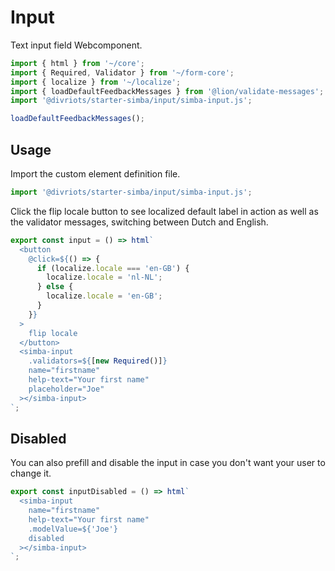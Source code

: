 # Input

Text input field Webcomponent.

```js script
import { html } from '~/core';
import { Required, Validator } from '~/form-core';
import { localize } from '~/localize';
import { loadDefaultFeedbackMessages } from '@lion/validate-messages';
import '@divriots/starter-simba/input/simba-input.js';

loadDefaultFeedbackMessages();
```

## Usage

Import the custom element definition file.

```js
import '@divriots/starter-simba/input/simba-input.js';
```

Click the flip locale button to see localized default label in action as well as the validator messages, switching between Dutch and English.

```js preview-story
export const input = () => html`
  <button
    @click=${() => {
      if (localize.locale === 'en-GB') {
        localize.locale = 'nl-NL';
      } else {
        localize.locale = 'en-GB';
      }
    }}
  >
    flip locale
  </button>
  <simba-input
    .validators=${[new Required()]}
    name="firstname"
    help-text="Your first name"
    placeholder="Joe"
  ></simba-input>
`;
```

## Disabled

You can also prefill and disable the input in case you don't want your user to change it.

```js preview-story
export const inputDisabled = () => html`
  <simba-input
    name="firstname"
    help-text="Your first name"
    .modelValue=${'Joe'}
    disabled
  ></simba-input>
`;
```
